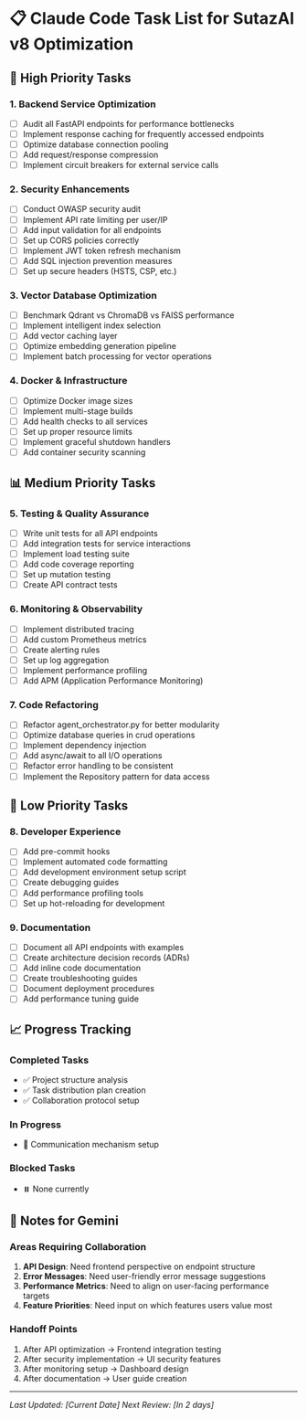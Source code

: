 # 📋 Claude Code Task List for SutazAI v8 Optimization

## 🚀 High Priority Tasks

### 1. Backend Service Optimization
- [ ] Audit all FastAPI endpoints for performance bottlenecks
- [ ] Implement response caching for frequently accessed endpoints
- [ ] Optimize database connection pooling
- [ ] Add request/response compression
- [ ] Implement circuit breakers for external service calls

### 2. Security Enhancements
- [ ] Conduct OWASP security audit
- [ ] Implement API rate limiting per user/IP
- [ ] Add input validation for all endpoints
- [ ] Set up CORS policies correctly
- [ ] Implement JWT token refresh mechanism
- [ ] Add SQL injection prevention measures
- [ ] Set up secure headers (HSTS, CSP, etc.)

### 3. Vector Database Optimization
- [ ] Benchmark Qdrant vs ChromaDB vs FAISS performance
- [ ] Implement intelligent index selection
- [ ] Add vector caching layer
- [ ] Optimize embedding generation pipeline
- [ ] Implement batch processing for vector operations

### 4. Docker & Infrastructure
- [ ] Optimize Docker image sizes
- [ ] Implement multi-stage builds
- [ ] Add health checks to all services
- [ ] Set up proper resource limits
- [ ] Implement graceful shutdown handlers
- [ ] Add container security scanning

## 📊 Medium Priority Tasks

### 5. Testing & Quality Assurance
- [ ] Write unit tests for all API endpoints
- [ ] Add integration tests for service interactions
- [ ] Implement load testing suite
- [ ] Add code coverage reporting
- [ ] Set up mutation testing
- [ ] Create API contract tests

### 6. Monitoring & Observability
- [ ] Implement distributed tracing
- [ ] Add custom Prometheus metrics
- [ ] Create alerting rules
- [ ] Set up log aggregation
- [ ] Implement performance profiling
- [ ] Add APM (Application Performance Monitoring)

### 7. Code Refactoring
- [ ] Refactor agent_orchestrator.py for better modularity
- [ ] Optimize database queries in crud operations
- [ ] Implement dependency injection
- [ ] Add async/await to all I/O operations
- [ ] Refactor error handling to be consistent
- [ ] Implement the Repository pattern for data access

## 🔧 Low Priority Tasks

### 8. Developer Experience
- [ ] Add pre-commit hooks
- [ ] Implement automated code formatting
- [ ] Add development environment setup script
- [ ] Create debugging guides
- [ ] Add performance profiling tools
- [ ] Set up hot-reloading for development

### 9. Documentation
- [ ] Document all API endpoints with examples
- [ ] Create architecture decision records (ADRs)
- [ ] Add inline code documentation
- [ ] Create troubleshooting guides
- [ ] Document deployment procedures
- [ ] Add performance tuning guide

## 📈 Progress Tracking

### Completed Tasks
- ✅ Project structure analysis
- ✅ Task distribution plan creation
- ✅ Collaboration protocol setup

### In Progress
- 🔄 Communication mechanism setup

### Blocked Tasks
- ⏸️ None currently

## 📝 Notes for Gemini

### Areas Requiring Collaboration
1. **API Design**: Need frontend perspective on endpoint structure
2. **Error Messages**: Need user-friendly error message suggestions
3. **Performance Metrics**: Need to align on user-facing performance targets
4. **Feature Priorities**: Need input on which features users value most

### Handoff Points
1. After API optimization → Frontend integration testing
2. After security implementation → UI security features
3. After monitoring setup → Dashboard design
4. After documentation → User guide creation

---

*Last Updated: [Current Date]*
*Next Review: [In 2 days]*